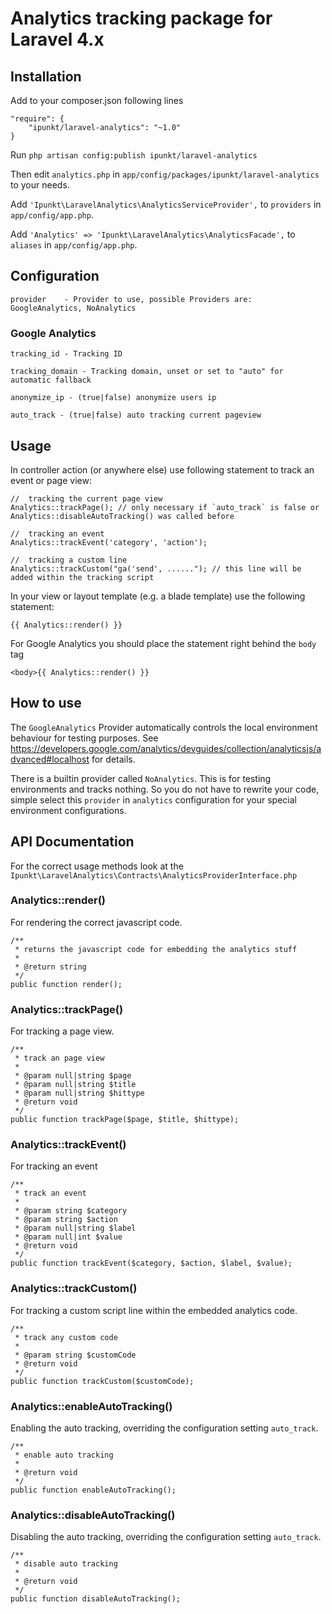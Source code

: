 # Analytics tracking package for Laravel 4.x

## Installation

Add to your composer.json following lines

	"require": {
		"ipunkt/laravel-analytics": "~1.0"
	}

Run `php artisan config:publish ipunkt/laravel-analytics`

Then edit `analytics.php` in `app/config/packages/ipunkt/laravel-analytics` to your needs.

Add `'Ipunkt\LaravelAnalytics\AnalyticsServiceProvider',` to `providers` in `app/config/app.php`.

Add `'Analytics' => 'Ipunkt\LaravelAnalytics\AnalyticsFacade',` to `aliases` in `app/config/app.php`.


## Configuration

	provider	- Provider to use, possible Providers are: GoogleAnalytics, NoAnalytics

### Google Analytics

	tracking_id	- Tracking ID

	tracking_domain	- Tracking domain, unset or set to "auto" for automatic fallback

	anonymize_ip - (true|false) anonymize users ip

	auto_track - (true|false) auto tracking current pageview

## Usage

In controller action (or anywhere else) use following statement to track an event or page view:

	//	tracking the current page view
	Analytics::trackPage();	// only necessary if `auto_track` is false or Analytics::disableAutoTracking() was called before

	//	tracking an event
	Analytics::trackEvent('category', 'action');

	//	tracking a custom line
	Analytics::trackCustom("ga('send', ......"); // this line will be added within the tracking script

In your view or layout template (e.g. a blade template) use the following statement:

	{{ Analytics::render() }}

For Google Analytics you should place the statement right behind the `body` tag

	<body>{{ Analytics::render() }}

## How to use

The `GoogleAnalytics` Provider automatically controls the local environment behaviour for testing purposes.
See https://developers.google.com/analytics/devguides/collection/analyticsjs/advanced#localhost for details.

There is a builtin provider called `NoAnalytics`. This is for testing environments and tracks nothing. So you do
not have to rewrite your code, simple select this `provider` in `analytics` configuration for your special environment
configurations.


## API Documentation

For the correct usage methods look at the `Ipunkt\LaravelAnalytics\Contracts\AnalyticsProviderInterface.php`

### Analytics::render()

For rendering the correct javascript code.

	/**
	 * returns the javascript code for embedding the analytics stuff
	 *
	 * @return string
	 */
	public function render();


### Analytics::trackPage()

For tracking a page view.

	/**
	 * track an page view
	 *
	 * @param null|string $page
	 * @param null|string $title
	 * @param null|string $hittype
	 * @return void
	 */
	public function trackPage($page, $title, $hittype);


### Analytics::trackEvent()

For tracking an event

	/**
	 * track an event
	 *
	 * @param string $category
	 * @param string $action
	 * @param null|string $label
	 * @param null|int $value
	 * @return void
	 */
	public function trackEvent($category, $action, $label, $value);


### Analytics::trackCustom()

For tracking a custom script line within the embedded analytics code.

	/**
	 * track any custom code
	 *
	 * @param string $customCode
	 * @return void
	 */
	public function trackCustom($customCode);


### Analytics::enableAutoTracking()

Enabling the auto tracking, overriding the configuration setting `auto_track`.

	/**
	 * enable auto tracking
	 *
	 * @return void
	 */
	public function enableAutoTracking();


### Analytics::disableAutoTracking()

Disabling the auto tracking, overriding the configuration setting `auto_track`.

	/**
	 * disable auto tracking
	 *
	 * @return void
	 */
	public function disableAutoTracking();

